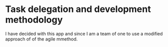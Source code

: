 # Task delegation and development methodology

I have decided with this app and since I am a team of one to use a modified approach of of the agile mmethod.

